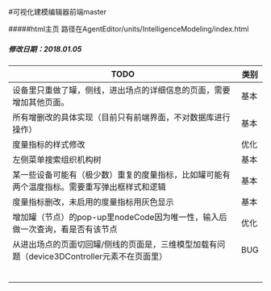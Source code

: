 #可视化建模编辑器前端master

#####html主页 路径在AgentEditor/units/IntelligenceModeling/index.html

##### 修改日期：2018.01.05

| TODO                                     | 类别   |
| ---------------------------------------- | ---- |
| 设备里只重做了罐，侧线，进出场点的详细信息的页面，需要增加其他页面。       | 基本   |
| 所有增删改的具体实现（目前只有前端界面，不对数据库进行操作）           | 基本   |
| 度量指标的样式修改                                | 优化   |
| 左侧菜单搜索组织机构树                              | 基本   |
| 某一些设备可能有（极少数）重复的度量指标，比如罐可能有两个温度指标。需要重写弹出框样式和逻辑 | 基本   |
| 度量指标删改，未启用的度量指标用灰色显示                     | 基本   |
| 增加罐（节点）的pop-up里nodeCode因为唯一性，输入后做一次查询，看是否有该节点 | 优化   |
| 从进出场点的页面切回罐/侧线的页面是，三维模型加载有问题（device3DController元素不在页面里） | BUG  |
|                                          |      |
|                                          |      |
|                                          |      |
|                                          |      |
|                                          |      |
|                                          |      |
